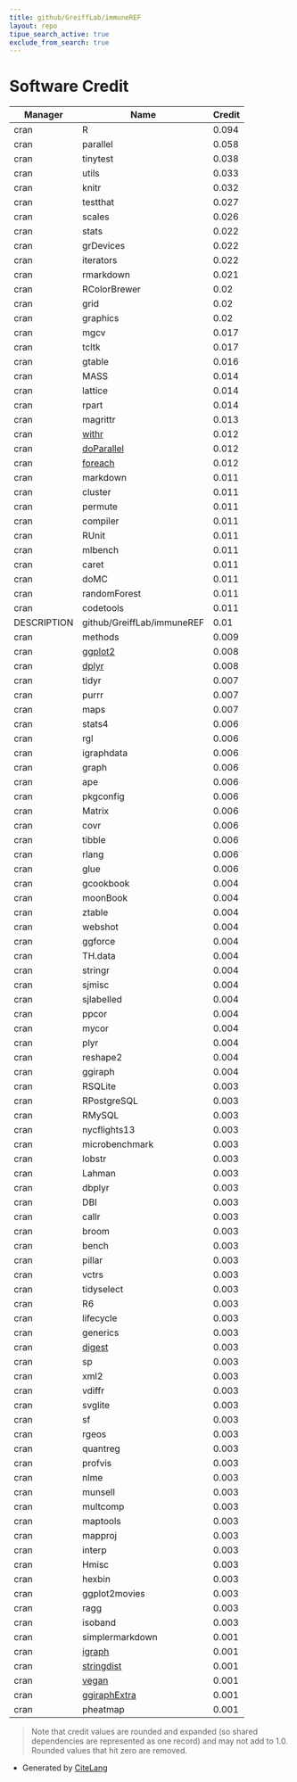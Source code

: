 ```yaml
---
title: github/GreiffLab/immuneREF
layout: repo
tipue_search_active: true
exclude_from_search: true
---
```

# Software Credit

|Manager|Name|Credit|
|-------|----|------|
|cran|R|0.094|
|cran|parallel|0.058|
|cran|tinytest|0.038|
|cran|utils|0.033|
|cran|knitr|0.032|
|cran|testthat|0.027|
|cran|scales|0.026|
|cran|stats|0.022|
|cran|grDevices|0.022|
|cran|iterators|0.022|
|cran|rmarkdown|0.021|
|cran|RColorBrewer|0.02|
|cran|grid|0.02|
|cran|graphics|0.02|
|cran|mgcv|0.017|
|cran|tcltk|0.017|
|cran|gtable|0.016|
|cran|MASS|0.014|
|cran|lattice|0.014|
|cran|rpart|0.014|
|cran|magrittr|0.013|
|cran|[withr](https://withr.r-lib.org)|0.012|
|cran|[doParallel](https://github.com/RevolutionAnalytics/doparallel)|0.012|
|cran|[foreach](https://github.com/RevolutionAnalytics/foreach)|0.012|
|cran|markdown|0.011|
|cran|cluster|0.011|
|cran|permute|0.011|
|cran|compiler|0.011|
|cran|RUnit|0.011|
|cran|mlbench|0.011|
|cran|caret|0.011|
|cran|doMC|0.011|
|cran|randomForest|0.011|
|cran|codetools|0.011|
|DESCRIPTION|github/GreiffLab/immuneREF|0.01|
|cran|methods|0.009|
|cran|[ggplot2](https://ggplot2.tidyverse.org)|0.008|
|cran|[dplyr](https://dplyr.tidyverse.org)|0.008|
|cran|tidyr|0.007|
|cran|purrr|0.007|
|cran|maps|0.007|
|cran|stats4|0.006|
|cran|rgl|0.006|
|cran|igraphdata|0.006|
|cran|graph|0.006|
|cran|ape|0.006|
|cran|pkgconfig|0.006|
|cran|Matrix|0.006|
|cran|covr|0.006|
|cran|tibble|0.006|
|cran|rlang|0.006|
|cran|glue|0.006|
|cran|gcookbook|0.004|
|cran|moonBook|0.004|
|cran|ztable|0.004|
|cran|webshot|0.004|
|cran|ggforce|0.004|
|cran|TH.data|0.004|
|cran|stringr|0.004|
|cran|sjmisc|0.004|
|cran|sjlabelled|0.004|
|cran|ppcor|0.004|
|cran|mycor|0.004|
|cran|plyr|0.004|
|cran|reshape2|0.004|
|cran|ggiraph|0.004|
|cran|RSQLite|0.003|
|cran|RPostgreSQL|0.003|
|cran|RMySQL|0.003|
|cran|nycflights13|0.003|
|cran|microbenchmark|0.003|
|cran|lobstr|0.003|
|cran|Lahman|0.003|
|cran|dbplyr|0.003|
|cran|DBI|0.003|
|cran|callr|0.003|
|cran|broom|0.003|
|cran|bench|0.003|
|cran|pillar|0.003|
|cran|vctrs|0.003|
|cran|tidyselect|0.003|
|cran|R6|0.003|
|cran|lifecycle|0.003|
|cran|generics|0.003|
|cran|[digest](https://github.com/eddelbuettel/digest)|0.003|
|cran|sp|0.003|
|cran|xml2|0.003|
|cran|vdiffr|0.003|
|cran|svglite|0.003|
|cran|sf|0.003|
|cran|rgeos|0.003|
|cran|quantreg|0.003|
|cran|profvis|0.003|
|cran|nlme|0.003|
|cran|munsell|0.003|
|cran|multcomp|0.003|
|cran|maptools|0.003|
|cran|mapproj|0.003|
|cran|interp|0.003|
|cran|Hmisc|0.003|
|cran|hexbin|0.003|
|cran|ggplot2movies|0.003|
|cran|ragg|0.003|
|cran|isoband|0.003|
|cran|simplermarkdown|0.001|
|cran|[igraph](https://igraph.org)|0.001|
|cran|[stringdist](https://github.com/markvanderloo/stringdist)|0.001|
|cran|[vegan](https://github.com/vegandevs/vegan)|0.001|
|cran|[ggiraphExtra](https://github.com/cardiomoon/ggiraphExtra)|0.001|
|cran|pheatmap|0.001|


> Note that credit values are rounded and expanded (so shared dependencies are represented as one record) and may not add to 1.0. Rounded values that hit zero are removed.


- Generated by [CiteLang](https://github.com/vsoch/citelang)
